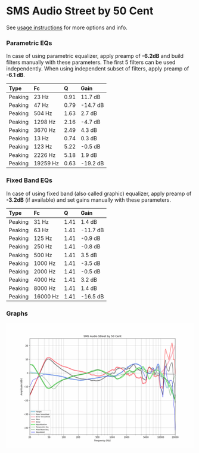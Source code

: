 # SMS Audio Street by 50 Cent
See [usage instructions](https://github.com/jaakkopasanen/AutoEq#usage) for more options and info.

### Parametric EQs
In case of using parametric equalizer, apply preamp of **-6.2dB** and build filters manually
with these parameters. The first 5 filters can be used independently.
When using independent subset of filters, apply preamp of **-6.1 dB**.

| Type    | Fc       |    Q | Gain     |
|:--------|:---------|:-----|:---------|
| Peaking | 23 Hz    | 0.91 | 11.7 dB  |
| Peaking | 47 Hz    | 0.79 | -14.7 dB |
| Peaking | 504 Hz   | 1.63 | 2.7 dB   |
| Peaking | 1298 Hz  | 2.16 | -4.7 dB  |
| Peaking | 3670 Hz  | 2.49 | 4.3 dB   |
| Peaking | 13 Hz    | 0.74 | 0.3 dB   |
| Peaking | 123 Hz   | 5.22 | -0.5 dB  |
| Peaking | 2226 Hz  | 5.18 | 1.9 dB   |
| Peaking | 19259 Hz | 0.63 | -19.2 dB |

### Fixed Band EQs
In case of using fixed band (also called graphic) equalizer, apply preamp of **-3.2dB**
(if available) and set gains manually with these parameters.

| Type    | Fc       |    Q | Gain     |
|:--------|:---------|:-----|:---------|
| Peaking | 31 Hz    | 1.41 | 1.4 dB   |
| Peaking | 63 Hz    | 1.41 | -11.7 dB |
| Peaking | 125 Hz   | 1.41 | -0.9 dB  |
| Peaking | 250 Hz   | 1.41 | -0.8 dB  |
| Peaking | 500 Hz   | 1.41 | 3.5 dB   |
| Peaking | 1000 Hz  | 1.41 | -3.5 dB  |
| Peaking | 2000 Hz  | 1.41 | -0.5 dB  |
| Peaking | 4000 Hz  | 1.41 | 3.2 dB   |
| Peaking | 8000 Hz  | 1.41 | 1.4 dB   |
| Peaking | 16000 Hz | 1.41 | -16.5 dB |

### Graphs
![](./SMS%20Audio%20Street%20by%2050%20Cent.png)